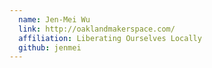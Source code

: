 ```yaml
---
  name: Jen-Mei Wu
  link: http://oaklandmakerspace.com/
  affiliation: Liberating Ourselves Locally
  github: jenmei
---
```

